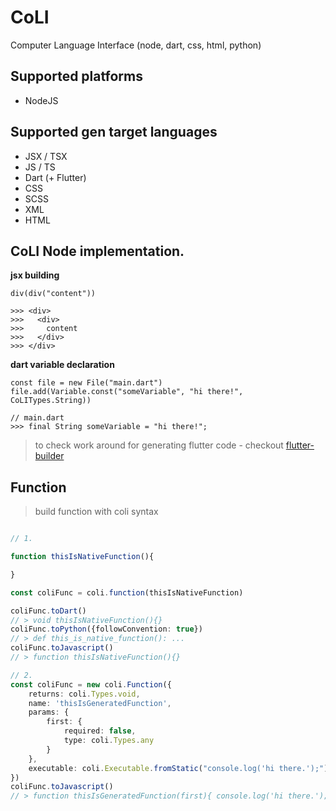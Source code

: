 # CoLI
Computer Language Interface (node, dart, css, html, python)


## Supported platforms
- NodeJS

## Supported gen target languages
- JSX / TSX
- JS / TS
- Dart (+ Flutter)
- CSS
- SCSS
- XML
- HTML


## CoLI Node implementation.

**jsx building**
```
div(div("content"))

>>> <div>
>>>   <div>
>>>     content  
>>>   </div>
>>> </div>
```


**dart variable declaration**
```
const file = new File("main.dart")
file.add(Variable.const("someVariable", "hi there!", CoLITypes.String))

// main.dart
>>> final String someVariable = "hi there!";
```
> to check work around for generating flutter code - checkout [flutter-builder](https://github.com/bridgedxyz/flutter-builder)


## Function
> build function with coli syntax

```typescript

// 1.

function thisIsNativeFunction(){

}

const coliFunc = coli.function(thisIsNativeFunction)

coliFunc.toDart()
// > void thisIsNativeFunction(){}
coliFunc.toPython({followConvention: true})
// > def this_is_native_function(): ...
coliFunc.toJavascript()
// > function thisIsNativeFunction(){}

// 2. 
const coliFunc = new coli.Function({
    returns: coli.Types.void,
    name: 'thisIsGeneratedFunction',
    params: {
        first: {
            required: false,
            type: coli.Types.any
        }
    },
    executable: coli.Executable.fromStatic("console.log('hi there.');")
})
coliFunc.toJavascript()
// > function thisIsGeneratedFunction(first){ console.log('hi there.'); }

```

